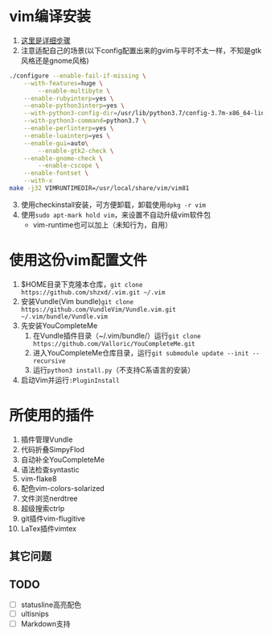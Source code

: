 # vim编译安装
1. [这里是详细步骤](https://github.com/Valloric/YouCompleteMe/wiki/Building-Vim-from-source)
2. 注意适配自己的场景(以下config配置出来的gvim与平时不太一样，不知是gtk风格还是gnome风格)
```sh
./configure --enable-fail-if-missing \
	--with-features=huge \
        --enable-multibyte \
	--enable-rubyinterp=yes \
	--enable-python3interp=yes \
	--with-python3-config-dir=/usr/lib/python3.7/config-3.7m-x86_64-linux-gnu \
	--with-python3-command=python3.7 \
	--enable-perlinterp=yes \
	--enable-luainterp=yes \
	--enable-gui=auto\
        --enable-gtk2-check \
	--enable-gnome-check \
        --enable-cscope \
	--enable-fontset \
	--with-x
make -j32 VIMRUNTIMEDIR=/usr/local/share/vim/vim81
```
3. 使用checkinstall安装，可方便卸载，卸载使用`dpkg -r vim`
4. 使用`sudo apt-mark hold vim`，来设置不自动升级vim软件包
    - vim-runtime也可以加上（未知行为，自用）
# 使用这份vim配置文件
1. $HOME目录下克隆本仓库，`git clone https://github.com/shzxd/.vim.git ~/.vim`
2. 安装Vundle(Vim bundle)`git clone https://github.com/VundleVim/Vundle.vim.git ~/.vim/bundle/Vundle.vim`
3. 先安装YouCompleteMe
    1. 在Vundle插件目录（~/.vim/bundle/）运行`git clone https://github.com/Valloric/YouCompleteMe.git`
    2. 进入YouCompleteMe仓库目录，运行`git submodule update --init --recursive`
    3. 运行`python3 install.py`（不支持C系语言的安装）
4. 启动Vim并运行`:PluginInstall`
# 所使用的插件
1. 插件管理Vundle
2. 代码折叠SimpyFlod
3. 自动补全YouCompleteMe
4. 语法检查syntastic
5. vim-flake8
6. 配色vim-colors-solarized
7. 文件浏览nerdtree
8. 超级搜索ctrlp
9. git插件vim-flugitive
10. LaTex插件vimtex
## 其它问题

## TODO
- [ ] statusline高亮配色
- [ ] ultisnips
- [ ] Markdown支持
